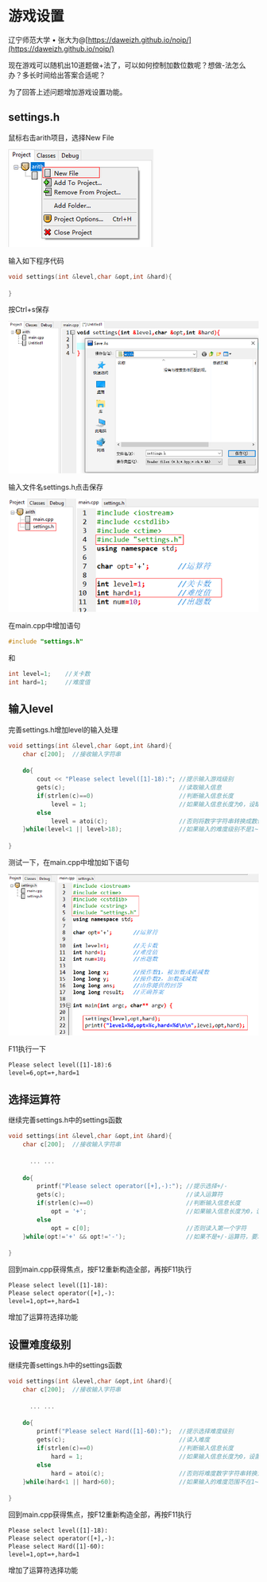 # 游戏设置

辽宁师范大学 &bull; 张大为@[https://daweizh.github.io/noip/](https://daweizh.github.io/noip/)

现在游戏可以随机出10道题做+法了，可以如何控制加数位数呢？想做-法怎么办？多长时间给出答案合适呢？

为了回答上述问题增加游戏设置功能。

## settings.h

鼠标右击arith项目，选择New File

![](images/set-01.png)

输入如下程序代码

```c++ {.line-numbers}
void settings(int &level,char &opt,int &hard){
	
}
```

按Ctrl+s保存

![](images/set-02.png)

输入文件名settings.h点击保存

![](images/set-03.png)

在main.cpp中增加语句

```c++ {.line-numbers}
#include "settings.h"
```
和
```c++ {.line-numbers}
int level=1;    //关卡数 
int hard=1;     //难度值 
```

## 输入level

完善settings.h增加level的输入处理

```c++ {.line-numbers}
void settings(int &level,char &opt,int &hard){
    char c[200];  //接收输入字符串
	
    do{
        cout << "Please select level([1]-18):"; //提示输入游戏级别 
        gets(c);                                //读取输入信息 
        if(strlen(c)==0)                        //判断输入信息长度 
            level = 1;                          //如果输入信息长度为0，设缺省级别为1 
        else									 
            level = atoi(c);                    //否则将数字字符串转换成数值 
    }while(level<1 || level>18);                //如果输入的难度级别不是1~18要求重新输入 

}
```

测试一下，在main.cpp中增加如下语句

![](images/set-04.png)

F11执行一下

```shell
Please select level([1]-18):6
level=6,opt=+,hard=1
```

## 选择运算符

继续完善settings.h中的settings函数

```c++ {.line-numbers}
void settings(int &level,char &opt,int &hard){
    char c[200];  //接收输入字符串

      ... ...

    do{
        printf("Please select operator([+],-):"); //提示选择+/- 
        gets(c);                                  //读入运算符 
        if(strlen(c)==0)                          //判断输入信息长度 
            opt = '+';                            //如果输入信息长度为0，设置缺省运算符为+ 
        else									
            opt = c[0];                           //否则读入第一个字符 
    }while(opt!='+' && opt!='-');                 //如果不是+/-运算符，要求重新输入 

}
```

回到main.cpp获得焦点，按F12重新构造全部，再按F11执行

```shell
Please select level([1]-18):
Please select operator([+],-):
level=1,opt=+,hard=1
```

增加了运算符选择功能

## 设置难度级别

继续完善settings.h中的settings函数

```c++ {.line-numbers}
void settings(int &level,char &opt,int &hard){
    char c[200];  //接收输入字符串

      ... ...

    do{
        printf("Please select Hard([1]-60):");  //提示选择难度级别 
        gets(c);                                //读入难度 
        if(strlen(c)==0)                        //判断输入信息长度 
            hard = 1;                           //如果输入信息长度为0，设置缺省难度为1 
        else
            hard = atoi(c);                     //否则将难度数字字符串转换为难度数值 
    }while(hard<1 || hard>60);                  //如果输入的难度范围不在1~60之间，要求重新输入 

}
```

回到main.cpp获得焦点，按F12重新构造全部，再按F11执行

```shell
Please select level([1]-18):
Please select operator([+],-):
Please select Hard([1]-60):
level=1,opt=+,hard=1
```

增加了运算符选择功能


